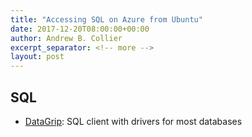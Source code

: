 ```yaml
---
title: "Accessing SQL on Azure from Ubuntu"
date: 2017-12-20T08:00:00+00:00
author: Andrew B. Collier
excerpt_separator: <!-- more -->
layout: post
---
```


<!-- more -->

## SQL

- [DataGrip](https://www.jetbrains.com/datagrip/): SQL client with drivers for most databases